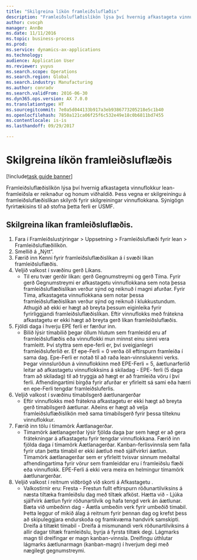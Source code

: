 ```yaml
--- 
title: "Skilgreina líkön framleiðsluflæðis"
description: "Framleiðsluflæðislíkön lýsa því hvernig afkastageta vinnuflokkur lean-framleiðsla er reiknaður og honum viðhaldið."
author: cvocph
manager: AnnBe
ms.date: 11/11/2016
ms.topic: business-process
ms.prod: 
ms.service: dynamics-ax-applications
ms.technology: 
audience: Application User
ms.reviewer: yuyus
ms.search.scope: Operations
ms.search.region: Global
ms.search.industry: Manufacturing
ms.author: conradv
ms.search.validFrom: 2016-06-30
ms.dyn365.ops.version: AX 7.0.0
ms.translationtype: HT
ms.sourcegitcommit: 7e0a5d044133b917a3eb9386773205218e5c1b40
ms.openlocfilehash: 7850a121ca06f25f6c532e49e18c0b6811bd7455
ms.contentlocale: is-is
ms.lasthandoff: 09/29/2017

---
```

# <a name="define-production-flow-models"></a>Skilgreina líkön framleiðsluflæðis

[!include[task guide banner](../../includes/task-guide-banner.md)]

Framleiðsluflæðislíkön lýsa því hvernig afkastageta vinnuflokkur lean-framleiðsla er reiknaður og honum viðhaldið. Þess vegna er skilgreiningu á framleiðsluflæðislíkan skilyrði fyrir skilgreiningar vinnuflokkana. Sýnigögn fyrirtækisins til að stofna þetta ferli er USMF.


## <a name="define-a-production-flow-model"></a>Skilgreina líkan framleiðsluflæðis. 
1. Fara í Framleiðslustýringar > Uppsetning > Framleiðsluflæði fyrir lean > Framleiðsluflæðilíkön.
2. Smellið á „Nýtt“.
3. Færið inn Kenni fyrir framleiðsluflæðislíkan á í svæði líkan framleiðsluflæðis.
4. Veljið valkost í svæðinu gerð Líkans.
    * Til eru tvær gerðir líkan: gerð Gegnumstreymi og gerð Tíma. Fyrir gerð Gegnumstreymi er afkastagetu vinnuflokkana sem nota þessa framleiðsluflæðislíkan verður sýnd og reiknuð í magni afurðar. Fyrir Tíma, afkastageta vinnuflokkana sem notar þessa framleiðsluflæðislíkan verður sýnd og reiknuð í klukkustundum. Athugið að ekki er hægt að breyta þessum eiginleika fyrir fyrirliggjandi framleiðsluflæðislíkan. Eftir vinnuflokks með frátekna afkastagetu er ekki hægt að breyta gerð líkan framleiðsluflæðis.  
5. Fjöldi daga í hverju EPE ferli er færður inn.
    * Bilið lýsir tímabilið þegar öllum hlutum sem framleidd eru af framleiðsluflæðis eða vinnuflokki mun minnst einu sinni vera framleitt. Því styttra sem epe-ferli er, því sveigjanlegri framleiðsluferlið er. Ef epe-Ferli = 0 verða öll eftirspurn framleiða í sama dag. Epe-Ferli er notað til að raða lean-vinnslukenni verks. Þegar vinnsluröðun á vinnuflokkinn með EPE-Ferli = 5, áætlunarferlið leitar að afkastagetu vinnuflokksins á skiladag - EPE- ferli (5 daga fram að skiladag) til að tryggja að hægt er að framleiða vöru í því ferli. Afhendingartími birgða fyrir afurðar er yfirleitt sá sami eða hærri en epe-Ferli tengdar framleiðsluferlis.  
6. Veljið valkost í svæðinu tímabilsgerð áætlunargerðar
    * Eftir vinnuflokks með frátekna afkastagetu er ekki hægt að breyta gerð tímabilsgerð áætlunar. Aðeins er hægt að velja framleiðsluflæðislíkön með sama tímabilsgerð fyrir þessa tilteknu vinnuflokkur.  
7. Færið inn tölu í tímamörk Áætlanagerðar.
    * Tímamörk áætlanagerðar lýsir fjölda daga þar sem hægt er að gera frátekningar á afkastagetu fyrir tengdar vinnuflokkana. Færið inn fjölda daga í tímamörk Áætlanagerðar.   Kanban-ferlisvinnsla sem falla fyrir utan þetta tímabil er ekki áætluð með sjálfvirkri áætlun. Tímamörk áætlanagerðar sem er yfirleitt tvisvar sinnum meðaltal afhendingartíma fyrir vörur sem framleiddar eru í framleiðslu flæði eða vinnuflokk. EPE-Ferli á ekki vera meira en helmingur tímamörk áætlunargerðar.     
8. Veljið valkost í reitnum viðbrögð við skorti á Afkastagetu .
    * Valkostirnir eru: Fresta - Frestun fullt eftirspurn röðunartilviksins á næsta tiltæka framleiðslu dag með tiltæk afköst. Hætta við - Ljúka sjálfvirk áætlun fyrir röðunartilvik og hafa tengd verk án áætlunar.   Bæta við umbeðinn dag - Áætla umbeðin verk fyrir umbeðið tímabil. Þetta leggur of mikið álag á reitnum fyrir þennan dag og krefst þess að skipuleggjara endurskoða og framkvæma handvirk samskipti.   Dreifa á tiltækt tímabil - Dreifa á mismunandi verk röðunartilviksins á allir dagar tiltæk framleiðslu, byrja á fyrsta tiltæk degi. Lágmarks magn til dreifingar er magn kanban-vinnsla. Dreifingu úthlutar lágmarks áætlunarmagn (kanban-magn) í hverjum degi með nægilegt gegnumstreymi.  


